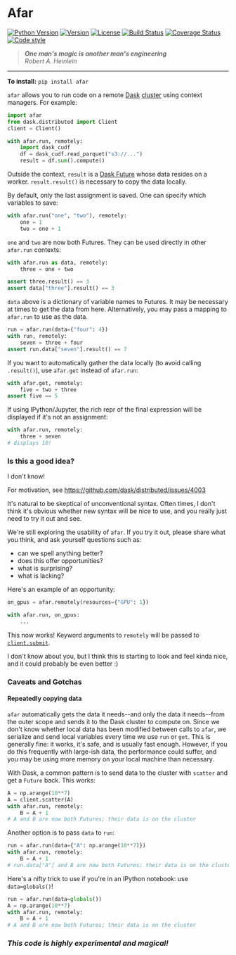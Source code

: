 # **Afar**
[![Python Version](https://img.shields.io/badge/python-3.7%20%7C%203.8%20%7C%203.9%20%7C%20PyPy-blue)](https://img.shields.io/badge/python-3.6%20%7C%203.7%20%7C%203.8%20%7C%203.9)
[![Version](https://img.shields.io/pypi/v/afar.svg)](https://pypi.org/project/afar/)
[![License](https://img.shields.io/badge/License-BSD%203--Clause-blue.svg)](https://github.com/eriknw/afar/blob/main/LICENSE)
[![Build Status](https://github.com/eriknw/afar/workflows/Test/badge.svg)](https://github.com/eriknw/afar/actions)
[![Coverage Status](https://coveralls.io/repos/eriknw/afar/badge.svg?branch=main)](https://coveralls.io/r/eriknw/afar)
[![Code style](https://img.shields.io/badge/code%20style-black-000000.svg)](https://github.com/psf/black)

> **_One man's magic is another man's engineering_**<br>
> _Robert A. Heinlein_
<hr>

**To install:** `pip install afar`

`afar` allows you to run code on a remote [Dask](https://dask.org/) [cluster](https://distributed.dask.org/en/latest/) using context managers.  For example:
```python
import afar
from dask.distributed import Client
client = Client()

with afar.run, remotely:
    import dask_cudf
    df = dask_cudf.read_parquet("s3://...")
    result = df.sum().compute()
```
Outside the context, `result` is a [Dask Future](https://docs.dask.org/en/latest/futures.html) whose data resides on a worker.  `result.result()` is necessary to copy the data locally.

By default, only the last assignment is saved.  One can specify which variables to save:
```python
with afar.run("one", "two"), remotely:
    one = 1
    two = one + 1
```
`one` and `two` are now both Futures.  They can be used directly in other `afar.run` contexts:
```python
with afar.run as data, remotely:
    three = one + two

assert three.result() == 3
assert data["three"].result() == 3
```
`data` above is a dictionary of variable names to Futures.  It may be necessary at times to get the data from here.  Alternatively, you may pass a mapping to `afar.run` to use as the data.
```python
run = afar.run(data={"four": 4})
with run, remotely:
    seven = three + four
assert run.data["seven"].result() == 7
```
If you want to automatically gather the data locally (to avoid calling `.result()`), use `afar.get` instead of `afar.run`:
```python
with afar.get, remotely:
    five = two + three
assert five == 5
```
If using IPython/Jupyter, the rich repr of the final expression will be displayed if it's not an assignment:
```python
with afar.run, remotely:
    three + seven
# displays 10!
```

### Is this a good idea?

I don't know!

For motivation, see https://github.com/dask/distributed/issues/4003

It's natural to be skeptical of unconventional syntax.  Often times, I don't think it's obvious whether new syntax will be nice to use, and you really just need to try it out and see.

We're still exploring the usability of `afar`.  If you try it out, please share what you think, and ask yourself questions such as:
- can we spell anything better?
- does this offer opportunities?
- what is surprising?
- what is lacking?

Here's an example of an opportunity:
```python
on_gpus = afar.remotely(resources={"GPU": 1})

with afar.run, on_gpus:
    ...
```
This now works!  Keyword arguments to `remotely` will be passed to [`client.submit`](https://distributed.dask.org/en/latest/api.html#distributed.Client.submit).

I don't know about you, but I think this is starting to look and feel kinda nice, and it could probably be even better :)

### Caveats and Gotchas

#### Repeatedly copying data

`afar` automatically gets the data it needs--and only the data it needs--from the outer scope
and sends it to the Dask cluster to compute on.  Since we don't know whether local data has been modified
between calls to `afar`, we serialize and send local variables every time we use `run` or `get`.
This is generally fine: it works, it's safe, and is usually fast enough.  However, if you do this
frequently with large-ish data, the performance could suffer, and you may be using
more memory on your local machine than necessary.

With Dask, a common pattern is to send data to the cluster with `scatter` and get a `Future` back.  This works:
```python
A = np.arange(10**7)
A = client.scatter(A)
with afar.run, remotely:
    B = A + 1
# A and B are now both Futures; their data is on the cluster
```

Another option is to pass `data` to `run`:
```python
run = afar.run(data={"A": np.arange(10**7)})
with afar.run, remotely:
    B = A + 1
# run.data["A"] and B are now both Futures; their data is on the cluster
```
Here's a nifty trick to use if you're in an IPython notebook: use `data=globals()`!
```python
run = afar.run(data=globals())
A = np.arange(10**7)
with afar.run, remotely:
    B = A + 1
# A and B are now both Futures; their data is on the cluster
```

### *This code is highly experimental and magical!*
